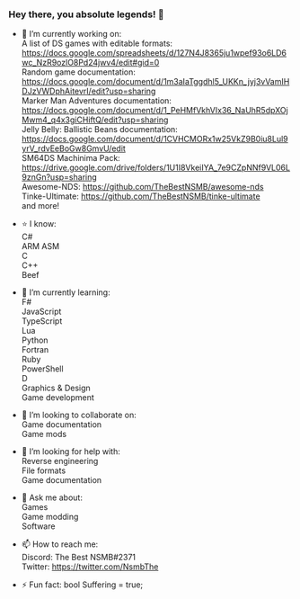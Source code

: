 ### Hey there, you absolute legends! 👋

- 🔭 I’m currently working on: <br />
A list of DS games with editable formats: https://docs.google.com/spreadsheets/d/127N4J8365ju1wpef93o6LD6wc_NzR9ozlO8Pd24jwv4/edit#gid=0 <br />
Random game documentation: https://docs.google.com/document/d/1m3aIaTggdhl5_UKKn_jyj3vVamIHDJzVWDphAitevrI/edit?usp=sharing <br />
Marker Man Adventures documentation: https://docs.google.com/document/d/1_PeHMfVkhVIx36_NaUhR5dpXOjMwm4_q4x3giCHiftQ/edit?usp=sharing <br />
Jelly Belly: Ballistic Beans documentation: https://docs.google.com/document/d/1CVHCMORx1w25VkZ9B0iu8Lul9yrV_rdvEeBoGw8GmvU/edit <br />
SM64DS Machinima Pack: https://drive.google.com/drive/folders/1U1I8VkeiIYA_7e9CZpNNf9VL06L9znGn?usp=sharing <br />
Awesome-NDS: https://github.com/TheBestNSMB/awesome-nds <br />
Tinke-Ultimate: https://github.com/TheBestNSMB/tinke-ultimate <br />
and more! <br />

- ⭐ I know: <br />
C# <br />
ARM ASM <br />
C <br />
C++ <br />
Beef <br />

- 🌱 I’m currently learning: <br />
F# <br />
JavaScript <br />
TypeScript <br />
Lua <br />
Python <br />
Fortran <br />
Ruby <br />
PowerShell <br />
D <br />
Graphics & Design <br />
Game development <br />

- 👯 I’m looking to collaborate on: <br />
Game documentation <br />
Game mods <br />

- 🤔 I’m looking for help with: <br />
Reverse engineering <br />
File formats <br />
Game documentation <br />

- 💬 Ask me about: <br />
Games <br />
Game modding <br />
Software <br />

- 📫 How to reach me: <br />
Discord: The Best NSMB#2371 <br />
Twitter: https://twitter.com/NsmbThe <br />

- ⚡ Fun fact:
bool Suffering = true; <br />
